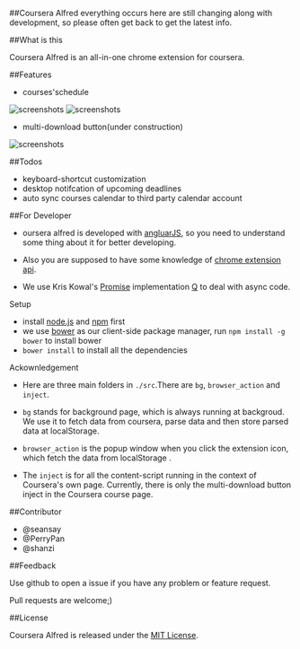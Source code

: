##Coursera Alfred 
everything occurs here are still changing along with development, so please often get back to get the latest info.

##What is this

Coursera Alfred is an all-in-one chrome extension for coursera.

##Features

* courses'schedule

![screenshots](http://f.cl.ly/items/1q0P081Q39391h1D1j1L/Screenshot_5_18_13_3_55_PM.png)
![screenshots](http://f.cl.ly/items/2B0I35100A0J2p1A112z/Screenshot_5_18_13_4_02_PM.png)

* multi-download button(under construction)

![screenshots](http://f.cl.ly/items/0u2537413h3q1i2k3b2S/download_button.png)

##Todos

* keyboard-shortcut customization
* desktop notifcation of upcoming deadlines
* auto sync courses calendar to third party calendar account

##For Developer

* oursera alfred is developed with [angluarJS](http://angularjs.org/), so you need to understand some thing about it for better developing.

* Also you are supposed to have some knowledge of [chrome extension api](http://developer.chrome.com/extensions/).

* We use Kris Kowal's [Promise](http://wiki.commonjs.org/wiki/Promises) implementation [Q](https://github.com/kriskowal/q) to deal with async code.


Setup

* install [node.js](http://nodejs.org/) and [npm](https://npmjs.org/) first
* we use [bower](http://bower.io/) as our client-side package manager, run `npm install -g bower` to install bower
* `bower install` to install all the dependencies

Ackownledgement

* Here are three main folders in `./src`.There are `bg`, `browser_action` and `inject`.

* `bg` stands for background page, which is always running at backgroud. We use it to fetch data from coursera, parse data and then store parsed data at localStorage.

* `browser_action` is the popup window when you click the extension icon, which fetch the data from localStorage .

* The `inject` is for all the content-script running in the context of Coursera's own page. Currently, there is only the multi-download button inject in the Coursera course page.

##Contributor

* @seansay
* @PerryPan
* @shanzi

##Feedback

Use github to open a issue if you have any problem or feature request.

Pull requests are welcome;)

##License

Coursera Alfred is released under the [MIT License](http://opensource.org/licenses/MIT).
